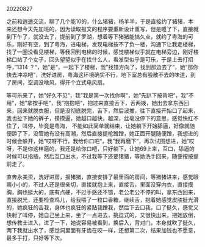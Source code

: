 20220827

之前和逍遥交流，聊了几个能10的，什么猪猪，杨羊羊，于是直接约了猪猪，本来还想今天先加班的，因为读取报文的程序要重新设计重写，但是睡了下，直接就到下午了，就没去了，提前到了罗湖，想着等下猪猪能搞久点，就约了粤海的可乐，刚好有空，到了粤海，进电梯，发现电梯按不了负一楼，沟通下让我走楼梯，找了一圈没看见楼梯，等我回到电梯的时候，感觉楼梯似乎就在电梯旁边，刚好楼梯口站了个女子，回头望望似乎在找什么人，看发型似乎是可乐，于是上去打招呼，”1314 ？“，她”是“，一起下了楼梯，我”找错方向了，找到那边去了“，她”那你快去冲凉吧“，洗好进房，粤海这环境确实不行，地下室总有股散不去的味道，到了房间，空调没啥风，得开个立式电风扇。

等可乐来了，她”好久不见“，我”我是第一次找你啊“，她”先趴下按背吧“，我”不用“，她”拿按手吧“，我”抱抱吧“，抱过来直接舌下，舌两拨，她出去拿东西回来，回来就脱衣服，但是没彻底脱完，舌下，然后波推，往下直接开始口了起来，我也扯下她的裤子，摸摸逼，她越口越快，越深，丝毫没停下的意思，感觉快扛不住了，叫停，毕竟是粤海， 不能如此简单就结束，让她躺下开始舔逼，好像就随便舔了下，没管她有没有高潮，然后直接提枪蹭蹭，她正面开腿随便蹭，我想进的时候会躲开，她”哎呀不行，我给你口吧“，我”我再磨下“，再次试图想进，她”哎呀，不是你这样磨的，我还是给你口吧，只好躺下，让她69上来，互口，舔逼的时候可以指插，然后互口出水，不过我等下还要猪猪，等她洗手回来，随便按按提前走了。

直奔永美资，洗好进房，报猪猪，直接安排了最里面的房间，等猪猪进来，感觉眼睛小小的，不过人还是很亲切，直接就抱上来，直接舌，里面没穿内衣，直接摸胸，胸也挺大的，底有点硬，不过手感还不错，老公老公不停的叫，拿东西回来，直接脱光，还要检查鸡儿，给我喂了一粒口香糖，继续舌，抱着她感觉皮肤挺光滑的，她疯狂的舌我，身体也疯狂的紧贴我蹭我，然后下去口我，口了挺久，感觉又快射了叫停，她自己坐上来，坐了一点进去，挑逗式的，又很快出来，把她放倒，想传教士进入，进了一下，她说容易被看到，换后入，背对门，本身就吹了挺久，两下我就出水了，感觉洞里面有牙齿在咬一样，还想第二次，结果加钱也不愿意，最多手打，只好等下次。

